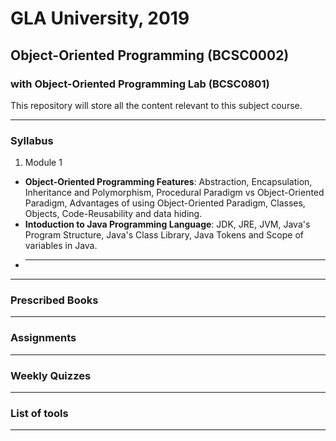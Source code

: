# GLA University, 2019
## Object-Oriented Programming (BCSC0002)
### with Object-Oriented Programming Lab (BCSC0801)

This repository will store all the content relevant to this subject course.  

___

### Syllabus
1. Module 1
 - **Object-Oriented Programming Features**: Abstraction, Encapsulation, Inheritance and Polymorphism, Procedural Paradigm vs Object-Oriented Paradigm, Advantages of using Object-Oriented Paradigm, Classes, Objects, Code-Reusability and data hiding.  
 - **Intoduction to Java Programming Language**: JDK, JRE, JVM, Java's Program Structure, Java's Class Library, Java Tokens and Scope of variables in Java.
 - ****
___

### Prescribed Books
___

### Assignments
___

### Weekly Quizzes
___

### List of tools
___

